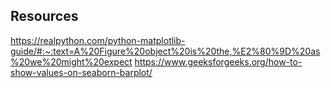 ## Resources
https://realpython.com/python-matplotlib-guide/#:~:text=A%20Figure%20object%20is%20the,%E2%80%9D%20as%20we%20might%20expect
https://www.geeksforgeeks.org/how-to-show-values-on-seaborn-barplot/ 

